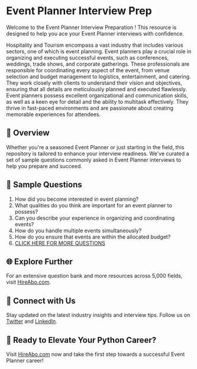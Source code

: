 # Event Planner Interview Prep

Welcome to the Event Planner Interview Preparation ! This resource is designed to help you ace your Event Planner interviews with confidence.

Hospitality and Tourism encompass a vast industry that includes various sectors, one of which is event planning. Event planners play a crucial role in organizing and executing successful events, such as conferences, weddings, trade shows, and corporate gatherings. These professionals are responsible for coordinating every aspect of the event, from venue selection and budget management to logistics, entertainment, and catering. They work closely with clients to understand their vision and objectives, ensuring that all details are meticulously planned and executed flawlessly. Event planners possess excellent organizational and communication skills, as well as a keen eye for detail and the ability to multitask effectively. They thrive in fast-paced environments and are passionate about creating memorable experiences for attendees.

## 🚀 Overview

Whether you're a seasoned Event Planner or just starting in the field, this repository is tailored to enhance your interview readiness. We've curated a set of sample questions commonly asked in Event Planner interviews to help you prepare and succeed.

## 📝 Sample Questions

1. How did you become interested in event planning?
2. What qualities do you think are important for an event planner to possess?
3. Can you describe your experience in organizing and coordinating events?
4. How do you handle multiple events simultaneously?
5. How do you ensure that events are within the allocated budget?
6. [CLICK HERE FOR MORE QUESTIONS](https://hireabo.com/job/11_3_0/Event%20Planner)

## 🌐 Explore Further

For an extensive question bank and more resources across 5,000 fields, visit [HireAbo.com](https://www.hireabo.com).

## 📱 Connect with Us

Stay updated on the latest industry insights and interview tips. Follow us on [Twitter](https://twitter.com/hireabo) and [LinkedIn](https://www.linkedin.com/in/hire-abo-3609972a8/).

## 🚀 Ready to Elevate Your Python Career?

Visit [HireAbo.com](https://www.hireabo.com) now and take the first step towards a successful Event Planner career!